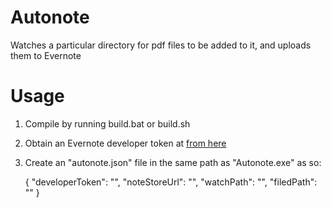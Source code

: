 # Autonote
Watches a particular directory for pdf files to be added to it, and uploads them to Evernote

# Usage
1. Compile by running build.bat or build.sh
2. Obtain an Evernote developer token at [from here](https://www.evernote.com/api/DeveloperToken.action)
3. Create an "autonote.json" file in the same path as "Autonote.exe" as so:

    {
        "developerToken": "<YOUR EVERNOTE DEVELOPER TOKEN>",
        "noteStoreUrl": "<YOUR EVERNOTE NOTE STORE URL>",
        "watchPath": "<THE PATH TO WATCH FOR PDFS>",
        "filedPath": "<THE PATH TO MOVE PROCESSED PDFS TO>"
    }
